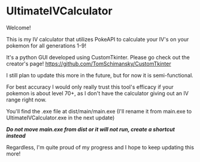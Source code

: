 # UltimateIVCalculator

Welcome!

This is my IV calculator that utilizes PokeAPI to calculate your IV's on your pokemon for all generations 1-9!

It's a python GUI developed using CustomTkinter. Please go check out the creator's page! https://github.com/TomSchimansky/CustomTkinter

I still plan to update this more in the future, but for now it is semi-functional.

For best accuracy I would only really trust this tool's efficacy if your pokemon is about level 70+, as I don't have the calculator giving out an IV range right now.

You'll find the .exe file at dist/main/main.exe (I'll rename it from main.exe to UltimateIVCalculator.exe in the next update)

***Do not move main.exe from dist or it will not run, create a shortcut instead***

Regardless, I'm quite proud of my progress and I hope to keep updating this more!

